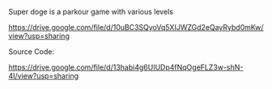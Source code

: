 Super doge is a parkour game with various levels

https://drive.google.com/file/d/10uBC3SQyoVq5XIJWZGd2eQayRybd0mKw/view?usp=sharing

Source Code:

https://drive.google.com/file/d/13habi4g6UIUDp4fNqOgeFLZ3w-shN-4I/view?usp=sharing
